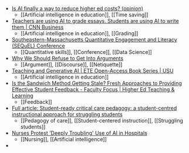 - [Is AI finally a way to reduce higher ed costs? (opinion)](https://www.insidehighered.com/opinion/views/2024/04/23/ai-finally-way-reduce-higher-ed-costs-opinion)
	- [[Artificial intelligence in education]], [[Time saving]]
- [Teachers are using AI to grade essays. Students are using AI to write them | CNN Business](https://www.cnn.com/2024/04/06/tech/teachers-grading-ai/index.html)
	- [[Artificial intelligence in education]], [[Grading]]
- [Southeastern-Massachusetts Quantitative Engagement and Literacy (SEQuEL) Conference](https://sites.google.com/bridgew.edu/sequel/home)
	- [[Quantitative skills]], [[Conference]], [[Data Science]]
- [Why We Should Refuse to Get Into Arguments](https://youtube.com/watch?v=VdIWLzs0q-w&si=Vrjhl3Gj7_ty1OF4)
	- [[Argument]], [[Discourse]], [[Netiquette]]
- [Teaching and Generative AI | ETE Open-Access Book Series | USU](https://www.usu.edu/empowerteaching/publications/books/teaching-ai/)
	- [[Artificial intelligence in education]]
- [Is the Sandwich Method Getting Stale? Fresh Approaches to Providing Effective Student Feedback - Faculty Focus | Higher Ed Teaching & Learning](https://www.facultyfocus.com/articles/effective-teaching-strategies/is-the-sandwich-method-getting-stale-fresh-approaches-to-providing-effective-student-feedback/)
	- [[Feedback]]
- [Full article: Student-ready critical care pedagogy: a student-centred instructional approach for struggling students](https://www.tandfonline.com/doi/full/10.1080/13562517.2023.2249401)
	- [[Pedagogy of care]], [[Student-centered instruction]], [[Struggling students]]
- [Nurses Protest 'Deeply Troubling' Use of AI in Hospitals](https://www.404media.co/nurses-protest-ai-automation/)
	- [[Nursing]], [[Artificial intelligence]]
-